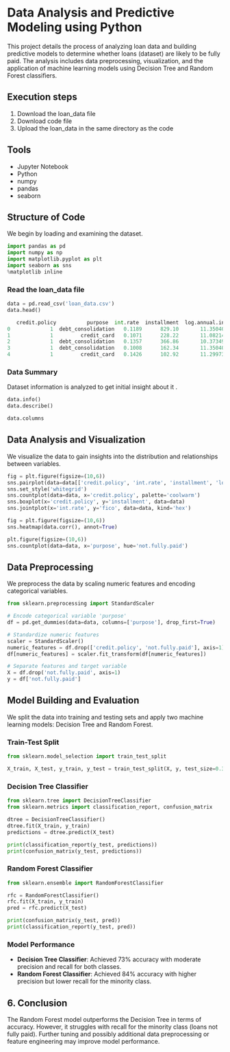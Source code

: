 
# Data Analysis and Predictive Modeling using Python

This project details the process of analyzing loan data and building predictive models to determine whether loans (dataset) are likely to be fully paid. The analysis includes data preprocessing, visualization, and the application of machine learning models using Decision Tree and Random Forest classifiers.

## Execution steps

1. Download the loan_data file
2. Download code file
3. Upload the loan_data in the same directory as the code

## Tools
- Jupyter Notebook
- Python
- numpy
- pandas
- seaborn
  
## Structure of Code
We begin by loading and examining the dataset.

```python
import pandas as pd
import numpy as np
import matplotlib.pyplot as plt
import seaborn as sns
%matplotlib inline


```

### Read the loan_data file

```python
data = pd.read_csv('loan_data.csv')
data.head()

   credit.policy          purpose  int.rate  installment  log.annual.inc    dti  fico  days.with.cr.line  revol.bal  revol.util  inq.last.6mths  delinq.2yrs  pub.rec  not.fully.paid
0             1  debt_consolidation   0.1189      829.10       11.350407  19.48   737         5639.958333     28854       52.1              0            0       0             0
1             1         credit_card   0.1071      228.22       11.082143  14.29   707         2760.000000     33623       76.7              0            0       0             0
2             1  debt_consolidation   0.1357      366.86       10.373491  11.63   682         4710.000000      3511       25.6              1            0       0             0
3             1  debt_consolidation   0.1008      162.34       11.350407   8.10   712         2699.958333     33667       73.2              1            0       0             0
4             1         credit_card   0.1426      102.92       11.299732  14.97   667         4066.000000      4740       39.5              0            1       0             0
```

### Data Summary
Dataset information is analyzed to get initial insight about it .

```python
data.info()
data.describe()
```
```python
data.columns
```

## Data Analysis and Visualization
We visualize the data to gain insights into the distribution and relationships between variables.

```python
fig = plt.figure(figsize=(10,6))
sns.pairplot(data=data[['credit.policy', 'int.rate', 'installment', 'log.annual.inc', 'dti', 'fico', 'days.with.cr.line']], hue='credit.policy', diag_kind='hist')
sns.set_style('whitegrid')
sns.countplot(data=data, x='credit.policy', palette='coolwarm')
sns.boxplot(x='credit.policy', y='installment', data=data)
sns.jointplot(x='int.rate', y='fico', data=data, kind='hex')

fig = plt.figure(figsize=(10,6))
sns.heatmap(data.corr(), annot=True)

plt.figure(figsize=(10,6))
sns.countplot(data=data, x='purpose', hue='not.fully.paid')
```

## Data Preprocessing
We preprocess the data by scaling numeric features and encoding categorical variables.

```python
from sklearn.preprocessing import StandardScaler

# Encode categorical variable 'purpose'
df = pd.get_dummies(data=data, columns=['purpose'], drop_first=True)

# Standardize numeric features
scaler = StandardScaler()
numeric_features = df.drop(['credit.policy', 'not.fully.paid'], axis=1).columns
df[numeric_features] = scaler.fit_transform(df[numeric_features])

# Separate features and target variable
X = df.drop('not.fully.paid', axis=1)
y = df['not.fully.paid']
```

##  Model Building and Evaluation
We split the data into training and testing sets and apply two machine learning models: Decision Tree and Random Forest.

### Train-Test Split

```python
from sklearn.model_selection import train_test_split

X_train, X_test, y_train, y_test = train_test_split(X, y, test_size=0.30, random_state=101)
```

### Decision Tree Classifier

```python
from sklearn.tree import DecisionTreeClassifier
from sklearn.metrics import classification_report, confusion_matrix

dtree = DecisionTreeClassifier()
dtree.fit(X_train, y_train)
predictions = dtree.predict(X_test)

print(classification_report(y_test, predictions))
print(confusion_matrix(y_test, predictions))
```

### Random Forest Classifier

```python
from sklearn.ensemble import RandomForestClassifier

rfc = RandomForestClassifier()
rfc.fit(X_train, y_train)
pred = rfc.predict(X_test)

print(confusion_matrix(y_test, pred))
print(classification_report(y_test, pred))
```

### Model Performance

- **Decision Tree Classifier**: Achieved 73% accuracy with moderate precision and recall for both classes.
- **Random Forest Classifier**: Achieved 84% accuracy with higher precision but lower recall for the minority class.

## 6. Conclusion
The Random Forest model outperforms the Decision Tree in terms of accuracy. However, it struggles with recall for the minority class (loans not fully paid). Further tuning and possibly additional data preprocessing or feature engineering may improve model performance.
